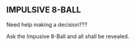 IMPULSIVE 8-BALL
----------------

Need help making a decision???

Ask the Impusive 8-Ball and all shall be revealed. 